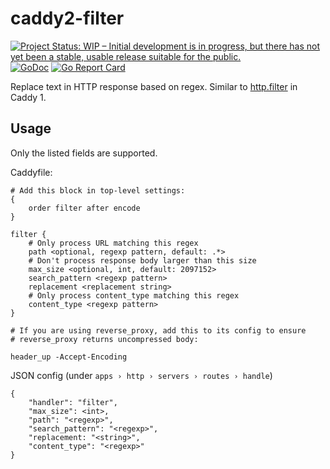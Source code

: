 # caddy2-filter

[![Project Status: WIP – Initial development is in progress, but there has not yet been a stable, usable release suitable for the public.](https://www.repostatus.org/badges/latest/wip.svg)](https://www.repostatus.org/#wip)
[![GoDoc](http://img.shields.io/badge/godoc-reference-blue.svg)](https://godoc.org/gopkg.in/sjtug/caddy2-filter)
[![Go Report Card](https://goreportcard.com/badge/github.com/sjtug/caddy2-filter)](https://goreportcard.com/report/github.com/sjtug/caddy2-filter)

Replace text in HTTP response based on regex. Similar to [http.filter](https://caddyserver.com/v1/docs/http.filter) in Caddy 1.

## Usage

Only the listed fields are supported.


Caddyfile:
```
# Add this block in top-level settings:
{
	order filter after encode
}

filter {
    # Only process URL matching this regex
    path <optional, regexp pattern, default: .*>
    # Don't process response body larger than this size
    max_size <optional, int, default: 2097152>
    search_pattern <regexp pattern>
    replacement <replacement string>
    # Only process content_type matching this regex
    content_type <regexp pattern>
}

# If you are using reverse_proxy, add this to its config to ensure
# reverse_proxy returns uncompressed body:

header_up -Accept-Encoding
```

JSON config (under `apps › http › servers › routes › handle`)
```
{
    "handler": "filter",
    "max_size": <int>,
    "path": "<regexp>",
    "search_pattern": "<regexp>",
    "replacement: "<string>",
    "content_type": "<regexp>"
}
```
